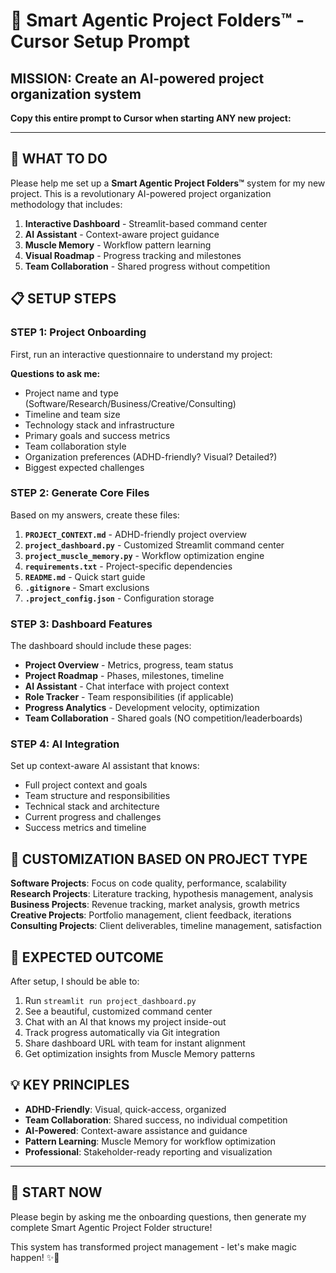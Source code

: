 # 🧠 Smart Agentic Project Folders™ - Cursor Setup Prompt

## **MISSION**: Create an AI-powered project organization system

**Copy this entire prompt to Cursor when starting ANY new project:**

---

## 🎯 **WHAT TO DO**

Please help me set up a **Smart Agentic Project Folders™** system for my new project. This is a revolutionary AI-powered project organization methodology that includes:

1. **Interactive Dashboard** - Streamlit-based command center
2. **AI Assistant** - Context-aware project guidance  
3. **Muscle Memory** - Workflow pattern learning
4. **Visual Roadmap** - Progress tracking and milestones
5. **Team Collaboration** - Shared progress without competition

## 📋 **SETUP STEPS**

### **STEP 1: Project Onboarding**
First, run an interactive questionnaire to understand my project:

**Questions to ask me:**
- Project name and type (Software/Research/Business/Creative/Consulting)
- Timeline and team size
- Technology stack and infrastructure
- Primary goals and success metrics
- Team collaboration style
- Organization preferences (ADHD-friendly? Visual? Detailed?)
- Biggest expected challenges

### **STEP 2: Generate Core Files**
Based on my answers, create these files:

1. **`PROJECT_CONTEXT.md`** - ADHD-friendly project overview
2. **`project_dashboard.py`** - Customized Streamlit command center
3. **`project_muscle_memory.py`** - Workflow optimization engine
4. **`requirements.txt`** - Project-specific dependencies
5. **`README.md`** - Quick start guide
6. **`.gitignore`** - Smart exclusions
7. **`.project_config.json`** - Configuration storage

### **STEP 3: Dashboard Features**
The dashboard should include these pages:
- **Project Overview** - Metrics, progress, team status
- **Project Roadmap** - Phases, milestones, timeline
- **AI Assistant** - Chat interface with project context
- **Role Tracker** - Team responsibilities (if applicable)
- **Progress Analytics** - Development velocity, optimization
- **Team Collaboration** - Shared goals (NO competition/leaderboards)

### **STEP 4: AI Integration**
Set up context-aware AI assistant that knows:
- Full project context and goals
- Team structure and responsibilities  
- Technical stack and architecture
- Current progress and challenges
- Success metrics and timeline

## 🎨 **CUSTOMIZATION BASED ON PROJECT TYPE**

**Software Projects**: Focus on code quality, performance, scalability
**Research Projects**: Literature tracking, hypothesis management, analysis
**Business Projects**: Revenue tracking, market analysis, growth metrics
**Creative Projects**: Portfolio management, client feedback, iterations
**Consulting Projects**: Client deliverables, timeline management, satisfaction

## 🚀 **EXPECTED OUTCOME**

After setup, I should be able to:
1. Run `streamlit run project_dashboard.py` 
2. See a beautiful, customized command center
3. Chat with an AI that knows my project inside-out
4. Track progress automatically via Git integration
5. Share dashboard URL with team for instant alignment
6. Get optimization insights from Muscle Memory patterns

## 💡 **KEY PRINCIPLES**

- **ADHD-Friendly**: Visual, quick-access, organized
- **Team Collaboration**: Shared success, no individual competition
- **AI-Powered**: Context-aware assistance and guidance
- **Pattern Learning**: Muscle Memory for workflow optimization
- **Professional**: Stakeholder-ready reporting and visualization

---

## 🎯 **START NOW**

Please begin by asking me the onboarding questions, then generate my complete Smart Agentic Project Folder structure!

This system has transformed project management - let's make magic happen! ✨🚀 